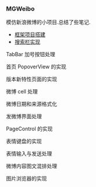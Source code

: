 ### MGWeibo

模仿新浪微博的小项目.总结了些笔记.

- [框架项目搭建](/笔记/01-框架项目搭建.md)
- [搜索栏实现](/笔记/02-搜索栏实现.md)


TabBar 加号按钮处理

首页 PopoverView 的实现

版本新特性页面的实现

微博 cell 处理

微博日期和来源格式化

发微博界面处理

PageControl 的实现

表情键盘的实现

表情输入与发送处理

微博内容图文混排处理

图片浏览器的实现